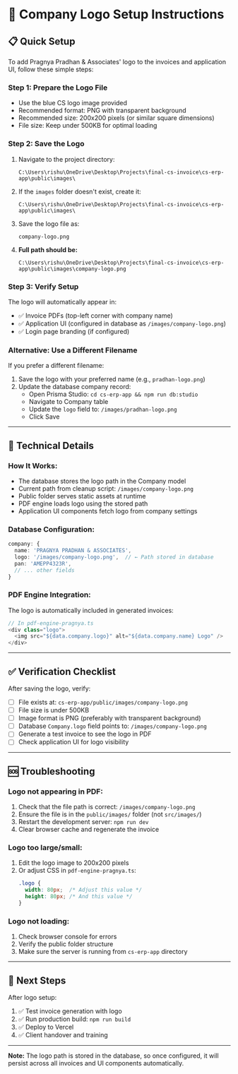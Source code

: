 # 🎨 Company Logo Setup Instructions

## 📋 Quick Setup

To add Pragnya Pradhan & Associates' logo to the invoices and application UI, follow these simple steps:

### **Step 1: Prepare the Logo File**
- Use the blue CS logo image provided
- Recommended format: PNG with transparent background
- Recommended size: 200x200 pixels (or similar square dimensions)
- File size: Keep under 500KB for optimal loading

### **Step 2: Save the Logo**
1. Navigate to the project directory:
   ```
   C:\Users\rishu\OneDrive\Desktop\Projects\final-cs-invoice\cs-erp-app\public\images\
   ```

2. If the `images` folder doesn't exist, create it:
   ```
   C:\Users\rishu\OneDrive\Desktop\Projects\final-cs-invoice\cs-erp-app\public\images\
   ```

3. Save the logo file as:
   ```
   company-logo.png
   ```

4. **Full path should be:**
   ```
   C:\Users\rishu\OneDrive\Desktop\Projects\final-cs-invoice\cs-erp-app\public\images\company-logo.png
   ```

### **Step 3: Verify Setup**
The logo will automatically appear in:
- ✅ Invoice PDFs (top-left corner with company name)
- ✅ Application UI (configured in database as `/images/company-logo.png`)
- ✅ Login page branding (if configured)

### **Alternative: Use a Different Filename**
If you prefer a different filename:

1. Save the logo with your preferred name (e.g., `pradhan-logo.png`)
2. Update the database company record:
   - Open Prisma Studio: `cd cs-erp-app && npm run db:studio`
   - Navigate to Company table
   - Update the `logo` field to: `/images/pradhan-logo.png`
   - Click Save

---

## 🔧 **Technical Details**

### **How It Works:**
- The database stores the logo path in the Company model
- Current path from cleanup script: `/images/company-logo.png`
- Public folder serves static assets at runtime
- PDF engine loads logo using the stored path
- Application UI components fetch logo from company settings

### **Database Configuration:**
```typescript
company: {
  name: 'PRAGNYA PRADHAN & ASSOCIATES',
  logo: '/images/company-logo.png',  // ← Path stored in database
  pan: 'AMEPP4323R',
  // ... other fields
}
```

### **PDF Engine Integration:**
The logo is automatically included in generated invoices:
```typescript
// In pdf-engine-pragnya.ts
<div class="logo">
  <img src="${data.company.logo}" alt="${data.company.name} Logo" />
</div>
```

---

## ✅ **Verification Checklist**

After saving the logo, verify:

- [ ] File exists at: `cs-erp-app/public/images/company-logo.png`
- [ ] File size is under 500KB
- [ ] Image format is PNG (preferably with transparent background)
- [ ] Database `Company.logo` field points to: `/images/company-logo.png`
- [ ] Generate a test invoice to see the logo in PDF
- [ ] Check application UI for logo visibility

---

## 🆘 **Troubleshooting**

### **Logo not appearing in PDF:**
1. Check that the file path is correct: `/images/company-logo.png`
2. Ensure the file is in the `public/images/` folder (not `src/images/`)
3. Restart the development server: `npm run dev`
4. Clear browser cache and regenerate the invoice

### **Logo too large/small:**
1. Edit the logo image to 200x200 pixels
2. Or adjust CSS in `pdf-engine-pragnya.ts`:
   ```css
   .logo {
     width: 80px;  /* Adjust this value */
     height: 80px; /* And this value */
   }
   ```

### **Logo not loading:**
1. Check browser console for errors
2. Verify the public folder structure
3. Make sure the server is running from `cs-erp-app` directory

---

## 🎯 **Next Steps**

After logo setup:
1. ✅ Test invoice generation with logo
2. ✅ Run production build: `npm run build`
3. ✅ Deploy to Vercel
4. ✅ Client handover and training

---

**Note:** The logo path is stored in the database, so once configured, it will persist across all invoices and UI components automatically.
